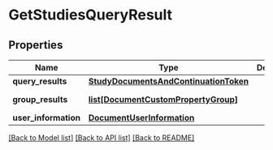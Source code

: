 # GetStudiesQueryResult

## Properties
Name | Type | Description | Notes
------------ | ------------- | ------------- | -------------
**query_results** | [**StudyDocumentsAndContinuationToken**](StudyDocumentsAndContinuationToken.md) |  | [optional] 
**group_results** | [**list[DocumentCustomPropertyGroup]**](DocumentCustomPropertyGroup.md) |  | [optional] [readonly] 
**user_information** | [**DocumentUserInformation**](DocumentUserInformation.md) |  | [optional] 

[[Back to Model list]](../README.md#documentation-for-models) [[Back to API list]](../README.md#documentation-for-api-endpoints) [[Back to README]](../README.md)


